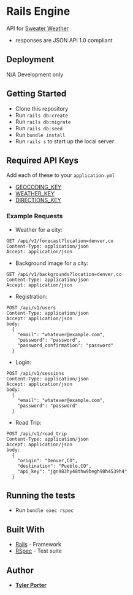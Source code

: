 # Rails Engine

API for [Sweater Weather](https://backend.turing.io/module3/projects/sweater_weather/requirements)
* responses are JSON API 1.0 compliant

## Deployment

N/A Development only

## Getting Started

- Clone this repository
- Run `rails db:create`
- Run `rails db:migrate`
- Run `rails db:seed`
- Run `bundle install`
- Run `rails s` to start up the local server

## Required API Keys
Add each of these to your `application.yml`
- [GEOCODING_KEY](https://developers.google.com/maps/documentation/geocoding/get-api-key)
- [WEATHER_KEY](https://openweathermap.org/appid)
- [DIRECTIONS_KEY](https://developers.google.com/maps/documentation/directions/start)

### Example Requests
* Weather for a city:
```
GET /api/v1/forecast?location=denver,co
Content-Type: application/json
Accept: application/json
```
* Background image for a city:
```
GET /api/v1/backgrounds?location=denver,co
Content-Type: application/json
Accept: application/json
```
* Registration:
```
POST /api/v1/users
Content-Type: application/json
Accept: application/json
body:
  {
    "email": "whatever@example.com",
    "password": "password",
    "password_confirmation": "password"
  }
```
* Login:
```
POST /api/v1/sessions
Content-Type: application/json
Accept: application/json
body:
  {
    "email": "whatever@example.com",
    "password": "password"
  }
```
* Road Trip:
```
POST /api/v1/road_trip
Content-Type: application/json
Accept: application/json
body:
  {
    "origin": "Denver,CO",
    "destination": "Pueblo,CO",
    "api_key": "jgn983hy48thw9begh98h4539h4"
  }
```


## Running the tests

- Run `bundle exec rspec`

## Built With

* [Rails](https://rubyonrails.org/) - Framework
* [RSpec](https://github.com/rspec/rspec-rails) - Test suite

## Author

* [**Tyler Porter**](https://github.com/tylerpporter)
